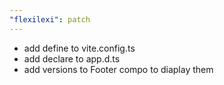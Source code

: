 ```yaml
---
"flexilexi": patch
---
```


- add define to vite.config.ts
- add declare to app.d.ts
- add versions to Footer compo to diaplay them
